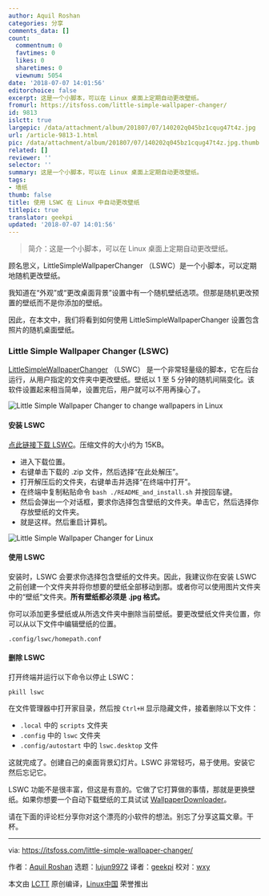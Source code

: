 ```yaml
---
author: Aquil Roshan
categories: 分享
comments_data: []
count:
  commentnum: 0
  favtimes: 0
  likes: 0
  sharetimes: 0
  viewnum: 5054
date: '2018-07-07 14:01:56'
editorchoice: false
excerpt: 这是一个小脚本，可以在 Linux 桌面上定期自动更改壁纸。
fromurl: https://itsfoss.com/little-simple-wallpaper-changer/
id: 9813
islctt: true
largepic: /data/attachment/album/201807/07/140202q045bz1cqug47t4z.jpg
url: /article-9813-1.html
pic: /data/attachment/album/201807/07/140202q045bz1cqug47t4z.jpg.thumb.jpg
related: []
reviewer: ''
selector: ''
summary: 这是一个小脚本，可以在 Linux 桌面上定期自动更改壁纸。
tags:
- 墙纸
thumb: false
title: 使用 LSWC 在 Linux 中自动更改壁纸
titlepic: true
translator: geekpi
updated: '2018-07-07 14:01:56'
---
```



> 
> 简介：这是一个小脚本，可以在 Linux 桌面上定期自动更改壁纸。
> 
> 
> 


顾名思义，LittleSimpleWallpaperChanger （LSWC）是一个小脚本，可以定期地随机更改壁纸。


我知道在“外观”或“更改桌面背景”设置中有一个随机壁纸选项。但那是随机更改预置的壁纸而不是你添加的壁纸。


因此，在本文中，我们将看到如何使用 LittleSimpleWallpaperChanger 设置包含照片的随机桌面壁纸。


### Little Simple Wallpaper Changer (LSWC)


[LittleSimpleWallpaperChanger](https://github.com/LittleSimpleWallpaperChanger/lswc) （LSWC） 是一个非常轻量级的脚本，它在后台运行，从用户指定的文件夹中更改壁纸。壁纸以 1 至 5 分钟的随机间隔变化。该软件设置起来相当简单，设置完后，用户就可以不用再操心了。


![Little Simple Wallpaper Changer to change wallpapers in Linux](/data/attachment/album/201807/07/140202q045bz1cqug47t4z.jpg)


#### 安装 LSWC


[点此链接下载 LSWC](https://github.com/LittleSimpleWallpaperChanger/lswc/raw/master/Lswc.zip)。压缩文件的大小约为 15KB。


* 进入下载位置。
* 右键单击下载的 .zip 文件，然后选择“在此处解压”。
* 打开解压后的文件夹，右键单击并选择“在终端中打开”。
* 在终端中复制粘贴命令 `bash ./README_and_install.sh` 并按回车键。
* 然后会弹出一个对话框，要求你选择包含壁纸的文件夹。单击它，然后选择你存放壁纸的文件夹。
* 就是这样。然后重启计算机。


![Little Simple Wallpaper Changer for Linux](/data/attachment/album/201807/07/140203q1zg8u6gu1wf11mt.jpg)


#### 使用 LSWC


安装时，LSWC 会要求你选择包含壁纸的文件夹。因此，我建议你在安装 LSWC 之前创建一个文件夹并将你想要的壁纸全部移动到那。或者你可以使用图片文件夹中的“壁纸”文件夹。**所有壁纸都必须是 .jpg 格式。**


你可以添加更多壁纸或从所选文件夹中删除当前壁纸。要更改壁纸文件夹位置，你可以从以下文件中编辑壁纸的位置。



```
.config/lswc/homepath.conf

```

#### 删除 LSWC


打开终端并运行以下命令以停止 LSWC：



```
pkill lswc

```

在文件管理器中打开家目录，然后按 `Ctrl+H` 显示隐藏文件，接着删除以下文件：


* `.local` 中的 `scripts` 文件夹
* `.config` 中的 `lswc` 文件夹
* `.config/autostart` 中的 `lswc.desktop` 文件


这就完成了。创建自己的桌面背景幻灯片。LSWC 非常轻巧，易于使用。安装它然后忘记它。


LSWC 功能不是很丰富，但这是有意的。它做了它打算做的事情，那就是更换壁纸。如果你想要一个自动下载壁纸的工具试试 [WallpaperDownloader](https://itsfoss.com/wallpaperdownloader-linux/)。


请在下面的评论栏分享你对这个漂亮的小软件的想法。别忘了分享这篇文章。干杯。




---


via: <https://itsfoss.com/little-simple-wallpaper-changer/>


作者：[Aquil Roshan](https://itsfoss.com/author/aquil/) 选题：[lujun9972](https://github.com/lujun9972) 译者：[geekpi](https://github.com/geekpi) 校对：[wxy](https://github.com/wxy)


本文由 [LCTT](https://github.com/LCTT/TranslateProject) 原创编译，[Linux中国](https://linux.cn/) 荣誉推出